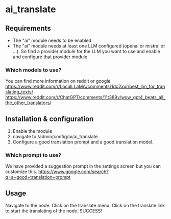 # ai_translate

## Requirements

- The "ai" module needs to be enabled
- The "ai" module needs at least one LLM configured (openai or mistral or ...). So find a provider module for the LLM you want to use and enable and configure that provider module.

### Which models to use?
You can find more information on reddit or google
https://www.reddit.com/r/LocalLLaMA/comments/1dc2xur/best_llm_for_translating_texts/
https://www.reddit.com/r/ChatGPT/comments/11t389v/wow_gpt4_beats_all_the_other_translators/

## Installation & configuration

1. Enable the module
2. navigate to /admin/config/ai/ai_translate
3. Configure a good translation prompt and a good translation model.

### Which prompt to use?
We have provided a suggestion prompt in the settings screen but you can customize this.
https://www.google.com/search?q=a+good+translation+prompt

## Usage
Navigate to the node.
Click on the translate menu.
Click on the translate link to start the translating of the node.
SUCCESS!
